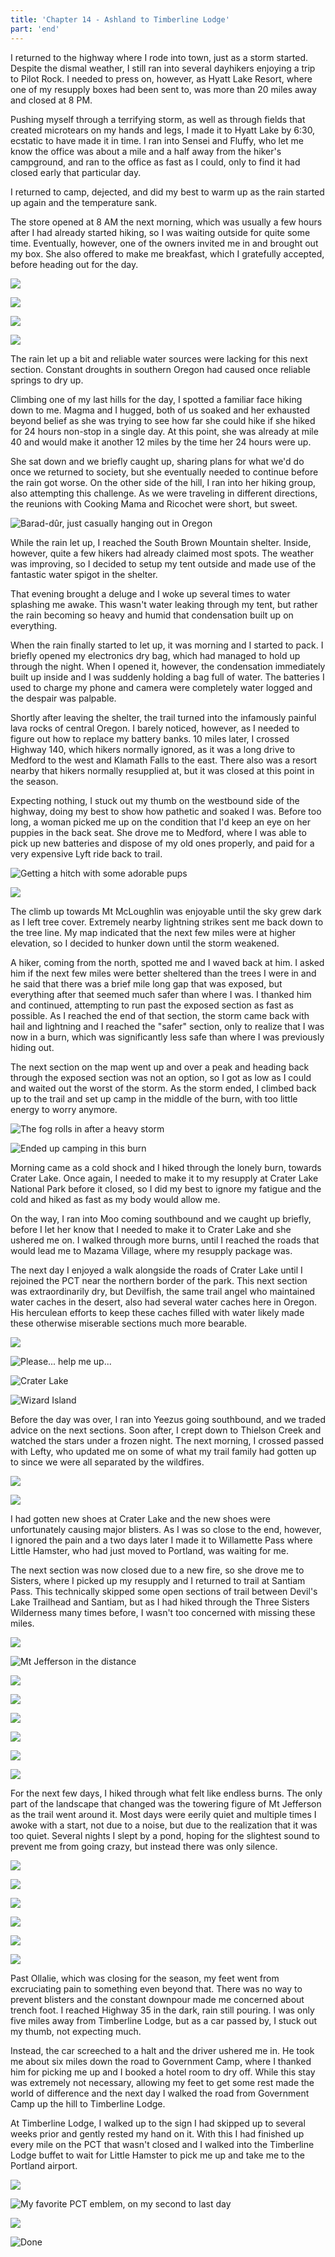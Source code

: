 ```yaml
---
title: 'Chapter 14 - Ashland to Timberline Lodge'
part: 'end'
---
```


<script lang="ts">
import Images from '$lib/components/Images.svelte';
</script>

I returned to the highway where I rode into town, just as a storm started. Despite the dismal weather, I still ran into
several dayhikers enjoying a trip to Pilot Rock. I needed to press on, however, as Hyatt Lake Resort, where one of my
resupply boxes had been sent to, was more than 20 miles away and closed at 8 PM.

Pushing myself through a terrifying storm, as well as through fields that created microtears on my hands and legs,
I made it to Hyatt Lake by 6:30, ecstatic to have made it in time. I ran into Sensei and Fluffy, who let me know the
office was about a mile and a half away from the hiker's campground, and ran to the office as fast as I could, only to
find it had closed early that particular day.

I returned to camp, dejected, and did my best to warm up as the rain started up again and the temperature sank.

The store opened at 8 AM the next morning, which was usually a few hours after I had already started hiking, so I was
waiting outside for quite some time. Eventually, however, one of the owners invited me in and brought out my box. She
also offered to make me breakfast, which I gratefully accepted, before heading out for the day.

![](https://imagedelivery.net/dYSa6ZWs-G98WVtkaZGBFQ/c0b744a8-7466-4844-eb6e-22bcd74cbd00/public)

![](https://imagedelivery.net/dYSa6ZWs-G98WVtkaZGBFQ/bbfe52d1-8793-4d23-8488-8bf6b5687600/public)

![](https://imagedelivery.net/dYSa6ZWs-G98WVtkaZGBFQ/17cf3194-8fa4-49a1-9b52-f5fc9e7ab400/public)

![](https://imagedelivery.net/dYSa6ZWs-G98WVtkaZGBFQ/888608a5-91b9-44dd-7d71-6ef4e868b000/public)


The rain let up a bit and reliable water sources were lacking for this next section. Constant droughts in southern
Oregon had caused once reliable springs to dry up.

Climbing one of my last hills for the day, I spotted a familiar face hiking down to me. Magma and I hugged, both of us
soaked and her exhausted beyond belief as she was trying to see how far she could hike if she hiked for 24 hours
non-stop in a single day. At this point, she was already at mile 40 and would make it another 12 miles by the time her
24 hours were up.

She sat down and we briefly caught up, sharing plans for what we'd do once we returned to society, but she eventually
needed to continue before the rain got worse. On the other side of the hill, I ran into her hiking group, also
attempting this challenge. As we were traveling in different directions, the reunions with Cooking Mama and Ricochet
were short, but sweet.

![Barad-dûr, just casually hanging out in Oregon](https://imagedelivery.net/dYSa6ZWs-G98WVtkaZGBFQ/659d4591-257a-4e1b-dc52-3072e7f6f000/public)


While the rain let up, I reached the South Brown Mountain shelter. Inside, however, quite a few hikers had already
claimed most spots. The weather was improving, so I decided to setup my tent outside and made use of the fantastic water
spigot in the shelter.

That evening brought a deluge and I woke up several times to water splashing me awake. This wasn't water leaking through
my tent, but rather the rain becoming so heavy and humid that condensation built up on everything.

When the rain finally started to let up, it was morning and I started to pack. I briefly opened my electronics dry bag,
which had managed to hold up through the night. When I opened it, however, the condensation immediately built up inside
and I was suddenly holding a bag full of water. The batteries I used to charge my phone and camera were completely water
logged and the despair was palpable.

Shortly after leaving the shelter, the trail turned into the infamously painful lava rocks of central Oregon. I barely
noticed, however, as I needed to figure out how to replace my battery banks. 10 miles later, I crossed Highway 140,
which hikers normally ignored, as it was a long drive to Medford to the west and Klamath Falls to the east. There also
was a resort nearby that hikers normally resupplied at, but it was closed at this point in the season.

Expecting nothing, I stuck out my thumb on the westbound side of the highway, doing my best to show how pathetic and
soaked I was. Before too long, a woman picked me up on the condition that I'd keep an eye on her puppies in the back
seat. She drove me to Medford, where I was able to pick up new batteries and dispose of my old ones properly, and paid
for a very expensive Lyft ride back to trail.

![Getting a hitch with some adorable pups](https://imagedelivery.net/dYSa6ZWs-G98WVtkaZGBFQ/3b2cd2ff-1aff-4c7a-7f82-3b759531ad00/public)

![](https://imagedelivery.net/dYSa6ZWs-G98WVtkaZGBFQ/03e82a6f-3b55-4ae0-7294-2233e7c87b00/public)


The climb up towards Mt McLoughlin was enjoyable until the sky grew dark as I left tree cover. Extremely nearby
lightning strikes sent me back down to the tree line. My map indicated that the next few miles were at higher elevation,
so I decided to hunker down until the storm weakened.

A hiker, coming from the north, spotted me and I waved back at him. I asked him if the next few miles were better
sheltered than the trees I were in and he said that there was a brief mile long gap that was exposed, but everything
after that seemed much safer than where I was. I thanked him and continued, attempting to run past the exposed section
as fast as possible. As I reached the end of that section, the storm came back with hail and lightning and I reached
the "safer" section, only to realize that I was now in a burn, which was significantly less safe than where I was
previously hiding out.

The next section on the map went up and over a peak and heading back through the exposed section was not an option, so I
got as low as I could and waited out the worst of the storm. As the storm ended, I climbed back up to the trail and set
up camp in the middle of the burn, with too little energy to worry anymore.

![The fog rolls in after a heavy storm](https://imagedelivery.net/dYSa6ZWs-G98WVtkaZGBFQ/c8fc5bb7-20a4-4853-ed72-03839b2dee00/public)

![Ended up camping in this burn](https://imagedelivery.net/dYSa6ZWs-G98WVtkaZGBFQ/dadc7b9f-ec01-4c61-97fd-7b9308788500/public)


Morning came as a cold shock and I hiked through the lonely burn, towards Crater Lake. Once again, I needed to make it
to my resupply at Crater Lake National Park before it closed, so I did my best to ignore my fatigue and the cold and
hiked as fast as my body would allow me.

On the way, I ran into Moo coming southbound and we caught up briefly, before I let her know that I needed to make it to
Crater Lake and she ushered me on. I walked through more burns, until I reached the roads that would lead me to Mazama
Village, where my resupply package was.

The next day I enjoyed a walk alongside the roads of Crater Lake until I rejoined the PCT near the northern border of
the park. This next section was extraordinarily dry, but Devilfish, the same trail angel who maintained water caches in
the desert, also had several water caches here in Oregon. His herculean efforts to keep these caches filled with water
likely made these otherwise miserable sections much more bearable.

![](https://imagedelivery.net/dYSa6ZWs-G98WVtkaZGBFQ/06e8556e-3468-4fae-a1e0-d47de7770600/public)

![Please... help me up...](https://imagedelivery.net/dYSa6ZWs-G98WVtkaZGBFQ/7b06afad-ca85-4c00-5dbd-872711d2a800/public)

![Crater Lake](https://imagedelivery.net/dYSa6ZWs-G98WVtkaZGBFQ/bca88d40-2e7e-4eb1-4e20-fb9112cf9900/public)

![Wizard Island](https://imagedelivery.net/dYSa6ZWs-G98WVtkaZGBFQ/892c1b24-d21e-4db3-c01f-bc4103928e00/public)


Before the day was over, I ran into Yeezus going southbound, and we traded advice on the next sections. Soon after, I
crept down to Thielson Creek and watched the stars under a frozen night. The next morning, I crossed passed with Lefty,
who updated me on some of what my trail family had gotten up to since we were all separated by the wildfires.

![](https://imagedelivery.net/dYSa6ZWs-G98WVtkaZGBFQ/10319797-e6ee-4154-264e-9546689caf00/public)

![](https://imagedelivery.net/dYSa6ZWs-G98WVtkaZGBFQ/cfc8f6e0-d4a5-460a-6c8b-f89292a6a100/public)


I had gotten new shoes at Crater Lake and the new shoes were unfortunately causing major blisters. As I was so close to
the end, however, I ignored the pain and a two days later I made it to Willamette Pass where Little Hamster, who had
just moved to Portland, was waiting for me.

The next section was now closed due to a new fire, so she drove me to Sisters, where I picked up my resupply and I
returned to trail at Santiam Pass. This technically skipped some open sections of trail between Devil's Lake Trailhead
and Santiam, but as I had hiked through the Three Sisters Wilderness many times before, I wasn't too concerned with
missing these miles.

![](https://imagedelivery.net/dYSa6ZWs-G98WVtkaZGBFQ/a61bb337-acab-4965-c16a-140afc875600/public)

![Mt Jefferson in the distance](https://imagedelivery.net/dYSa6ZWs-G98WVtkaZGBFQ/024e77f3-841e-4f08-8116-90c22fd02000/public)

![](https://imagedelivery.net/dYSa6ZWs-G98WVtkaZGBFQ/61d75f33-0e32-4f7b-311f-3a93c3cb6500/public)

![](https://imagedelivery.net/dYSa6ZWs-G98WVtkaZGBFQ/f3e5d9de-200f-4cd3-e5a7-8d935508e000/public)

![](https://imagedelivery.net/dYSa6ZWs-G98WVtkaZGBFQ/7997c2b1-5da9-4108-319f-b0af050cc000/public)

![](https://imagedelivery.net/dYSa6ZWs-G98WVtkaZGBFQ/6aec8305-2eed-4998-3730-d28cd72a8a00/public)

![](https://imagedelivery.net/dYSa6ZWs-G98WVtkaZGBFQ/ee9bc532-a597-451c-3b0a-e28fb1a4a200/public)

![](https://imagedelivery.net/dYSa6ZWs-G98WVtkaZGBFQ/1bf35b15-d5b2-4a8b-481e-30cfd7d62d00/public)


For the next few days, I hiked through what felt like endless burns. The only part of the landscape that changed was the
towering figure of Mt Jefferson as the trail went around it. Most days were eerily quiet and multiple times I awoke with
a start, not due to a noise, but due to the realization that it was too quiet. Several nights I slept by a pond, hoping
for the slightest sound to prevent me from going crazy, but instead there was only silence.

![](https://imagedelivery.net/dYSa6ZWs-G98WVtkaZGBFQ/e0de6bc3-a5e4-44ee-7e9f-3793b2497300/public)

![](https://imagedelivery.net/dYSa6ZWs-G98WVtkaZGBFQ/a862b4c1-7c53-4192-28f7-1b8981528f00/public)

![](https://imagedelivery.net/dYSa6ZWs-G98WVtkaZGBFQ/f152c35f-f9ea-4c70-4adb-72d1bb640500/public)

![](https://imagedelivery.net/dYSa6ZWs-G98WVtkaZGBFQ/4da00209-cc29-4fd9-875e-17ec51f98a00/public)

![](https://imagedelivery.net/dYSa6ZWs-G98WVtkaZGBFQ/1d638bbf-ff7b-49fc-8555-cdeaeecd0200/public)

![](https://imagedelivery.net/dYSa6ZWs-G98WVtkaZGBFQ/fb68ceac-e778-4c97-434c-77fab49c4a00/public)


Past Ollalie, which was closing for the season, my feet went from excruciating pain to something even beyond that. There
was no way to prevent blisters and the constant downpour made me concerned about trench foot. I reached Highway 35 in
the dark, rain still pouring. I was only five miles away from Timberline Lodge, but as a car passed by, I stuck out my
thumb, not expecting much.

Instead, the car screeched to a halt and the driver ushered me in. He took me about six miles down the road to
Government Camp, where I thanked him for picking me up and I booked a hotel room to dry off. While this stay was
extremely not necessary, allowing my feet to get some rest made the world of difference and the next day I walked the
road from Government Camp up the hill to Timberline Lodge.

At Timberline Lodge, I walked up to the sign I had skipped up to several weeks prior and gently rested my hand on it.
With this I had finished up every mile on the PCT that wasn't closed and I walked into the Timberline Lodge buffet to
wait for Little Hamster to pick me up and take me to the Portland airport.

![](https://imagedelivery.net/dYSa6ZWs-G98WVtkaZGBFQ/8ca8a4f3-f4e7-4c6c-81dc-2a2e7ff24d00/public)

![My favorite PCT emblem, on my second to last day](https://imagedelivery.net/dYSa6ZWs-G98WVtkaZGBFQ/ac6225aa-f404-4c43-d3a5-0de57184c400/public)

![](https://imagedelivery.net/dYSa6ZWs-G98WVtkaZGBFQ/fae9a0c0-5a0c-4fc3-7b85-c53de105bd00/public)

![Done](https://imagedelivery.net/dYSa6ZWs-G98WVtkaZGBFQ/2d74607a-8ec0-46d0-0a3b-326fa92e5600/public)

